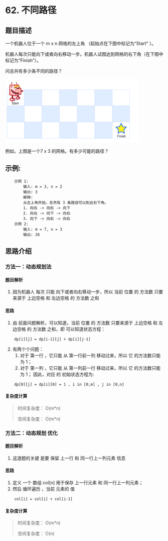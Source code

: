 # 62. 不同路径

## 题目描述

一个机器人位于一个 m x n 网格的左上角 （起始点在下图中标记为“Start” ）。

机器人每次只能向下或者向右移动一步。机器人试图达到网格的右下角（在下图中标记为“Finish”）。

问总共有多少条不同的路径？

![](img/p1.png)

例如，上图是一个7 x 3 的网格。有多少可能的路径？


## 示例:
```
    示例 1:
		输入: m = 3, n = 2
		输出: 3
		解释:
		从左上角开始，总共有 3 条路径可以到达右下角。
		1. 向右 -> 向右 -> 向下
		2. 向右 -> 向下 -> 向右
		3. 向下 -> 向右 -> 向右
	示例 2:
		输入: m = 7, n = 3
		输出: 28

```

## 思路介绍

### 方法一：动态规划法

#### 题目解析

1. 因为机器人 每次 只能 向下或者向右移动一步，所以 当前 位置 的 方法数 只要来源于 上边空格 和 左边空格 的 方法数 之和

#### 思路

1. 由 前面问题解析，可以知道，当前 位置 的 方法数 只要来源于 上边空格 和 左边空格 的 方法数 之和，即 可以知道状态方程：

```
	dp[i][j] = dp[i-1][j] + dp[i][j-1]
```

2. 有两个个问题：
   1. 对于 第一行 ，它只能 从 第一行前一列 移动过来，所以 它 的方法数只能为 1；
   2. 对于 第一列 ，它只能 从 第一列前一行 移动过来，所以 它 的方法数只能为 1；
	因此，对应 的 初始状态方程为:

```
	dp[0][j] = dp[i][0] = 1 , i in [0,m] , j in [0,n]
```

#### 复杂度计算

> 时间复杂度： O(m*n)
> 
> 空间复杂度： O(m*n)

### 方法二：动态规划 优化

#### 题目解析

1. 这道题的关键 是要 保留 上一行 和 同一行上一列元素 信息

#### 思路
1. 定义 一个 数组 col[n] 用于保存 上一行元素 和 同一行上一列元素；
2. 然后 循环遍历 ，当前 元素的 值 
```
	col[i] = col[i] + col[i-1]
```

#### 复杂度计算

> 时间复杂度： O(m*n)
> 
> 空间复杂度： O(n)

